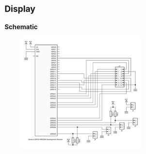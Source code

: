 # Display

## Schematic

<p align="center"><img src="docs/img/timerdisplay_schematic.svg" width="80%"></p>